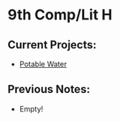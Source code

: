 # 9th Comp/Lit H

## Current Projects:
- [Potable Water](/notes/school/9thLit/PotableWater)
## Previous Notes:
- Empty!